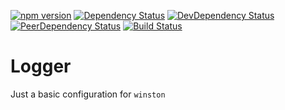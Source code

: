 [![npm version](https://badge.fury.io/js/log-with.svg)](http://badge.fury.io/js/log-with)
[![Dependency Status](https://david-dm.org/salimkayabasi/log-with.svg)](https://david-dm.org/salimkayabasi/log-with)
[![DevDependency Status](https://david-dm.org/salimkayabasi/log-with/dev-status.svg)](https://david-dm.org/salimkayabasi/log-with#info=devDependencies)
[![PeerDependency Status](https://david-dm.org/salimkayabasi/log-with/peer-status.svg)](https://david-dm.org/salimkayabasi/log-with#info=peerDependencies)
[![Build Status](https://travis-ci.org/salimkayabasi/log-with.svg?branch=master)](https://travis-ci.org/salimkayabasi/log-with)

# Logger

Just a basic configuration for `winston`
